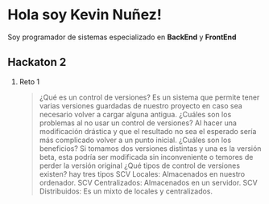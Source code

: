 # Hola soy Kevin Nuñez!

Soy programador de sistemas especializado en **BackEnd** y **FrontEnd**

## Hackaton 2


 1. Reto 1
     > ¿Qué es un control de versiones?
     Es un sistema que permite tener varias versiones guardadas de nuestro proyecto en caso sea necesario volver a cargar alguna antigua.
     > ¿Cuáles son los problemas al no usar un control de versiones?
     Al hacer una modificación drástica y que el resultado no sea el esperado sería más complicado volver a un punto inicial.
     > ¿Cuáles son los beneficios?
     Si tomamos dos versiones distintas y una es la versión beta, esta podría ser modificada sin inconveniente o temores de perder la versión original
     > ¿Qué tipos de control de versiones existen?
     hay tres tipos
     SCV Locales: Almacenados en nuestro ordenador.
     SCV Centralizados: Almacenados en un servidor.
     SCV Distribuidos: Es un mixto de locales y centralizados.
